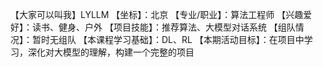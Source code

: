 【大家可以叫我】LYLLM
【坐标】：北京
【专业/职业】：算法工程师
【兴趣爱好】：读书、健身、户外
【项目技能】：推荐算法、大模型对话系统
【组队情况】：暂时无组队
【本课程学习基础】：DL、RL
【本期活动目标】：在项目中学习，深化对大模型的理解，构建一个完整的项目